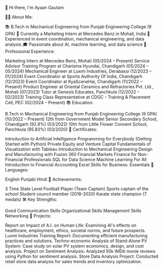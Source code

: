👋 Hi there, I'm Ayaan Gautam

👨‍💼 About Me:

📚 B.Tech in Mechanical Engineering from Punjab Engineering College (9 GPA)
💼 Currently a Marketing Intern at Mercedes Benz in Mohali, India
🌟 Experienced in event coordination, mechanical engineering, and data analysis
🎓 Passionate about AI, machine learning, and data science
🚀 Professional Experience:

Marketing Intern at Mercedes Benz, Mohali (05/2024 – Present)
Service Advisor Training Program at Charisma Hyundai, Chandigarh (05/2024 – 05/2024)
Mechanical Engineer at Luxmi Industries, Derabassi (12/2023 – 01/2024)
Event Coordinator at Sports Authority Of India, Chandigarh (12/2023)
Event Coordinator at KyaSceneHai, Chandigarh (11/2022 – Present)
Product Engineer at Oriental Ceramics and Refractories Pvt. Ltd., Mohali (07/2023)
Tutor at Genesis Educates, Panchkula (12/2022 – 02/2023)
Training Class Representative at CDGC - Training & Placement Cell, PEC (02/2024 – Present)
📚 Education:

B.Tech in Mechanical Engineering from Punjab Engineering College (9 GPA) (10/2022 – Present)
12th from Government Model Senior Secondary School, Chandigarh (92.8%) (03/2022)
10th from Little Flower Convent School, Panchkula (95.83%) (03/2020)
🔖 Certificates:

Introduction to Artificial Intelligence
Programming for Everybody (Getting Started with Python)
Private Equity and Venture Capital
Fundamentals of Visualization with Tableau
Introduction to Mechanical Engineering Design and Manufacturing with Fusion 360
Financial Markets
Finance for Non-Financial Professionals
SQL for Data Science
Machine Learning For All
Introduction to Financial Accounting
Excel Skills for Business: Essentials
💬 Languages:

English
Punjabi
Hindi
🌟 Achievements:

3 Time State Level Football Player (Team Captain)
Sports captain of the school
Student council member (2018-2020)
Karate state champion (7 medals)
🛠️ Key Strengths:

Good Communication Skills
Organizational Skills
Management Skills
Networking
🔗 Projects:

Report on Impact of A.I. on Human Life: Examining AI's effects on healthcare, employment, ethics, societal norms, and future prospects.
Luxmi Industries Training Report: Documenting efficient manufacturing practices and solutions.
Techno-economic Analysis of Stand-Alone PV System: Case study on solar PV system economics, design, and cost analysis.
Project on Sentiment Analysis: Analyzed 50k IMDb movie reviews using Python for sentiment analysis.
Store Data Analysis Project: Conducted retail store data analysis for sales trends and inventory optimization.
